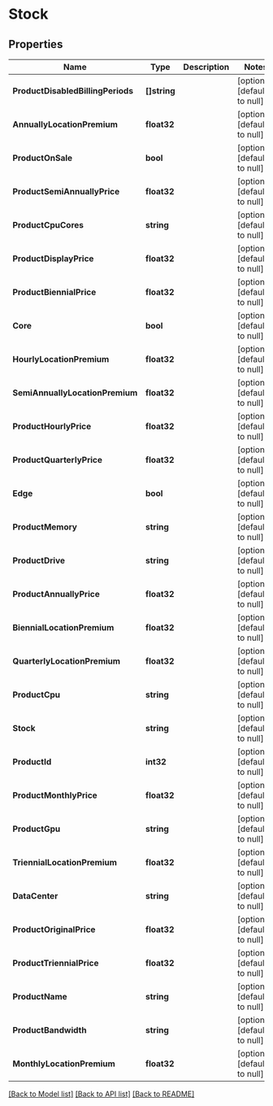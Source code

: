 # Stock

## Properties
Name | Type | Description | Notes
------------ | ------------- | ------------- | -------------
**ProductDisabledBillingPeriods** | **[]string** |  | [optional] [default to null]
**AnnuallyLocationPremium** | **float32** |  | [optional] [default to null]
**ProductOnSale** | **bool** |  | [optional] [default to null]
**ProductSemiAnnuallyPrice** | **float32** |  | [optional] [default to null]
**ProductCpuCores** | **string** |  | [optional] [default to null]
**ProductDisplayPrice** | **float32** |  | [optional] [default to null]
**ProductBiennialPrice** | **float32** |  | [optional] [default to null]
**Core** | **bool** |  | [optional] [default to null]
**HourlyLocationPremium** | **float32** |  | [optional] [default to null]
**SemiAnnuallyLocationPremium** | **float32** |  | [optional] [default to null]
**ProductHourlyPrice** | **float32** |  | [optional] [default to null]
**ProductQuarterlyPrice** | **float32** |  | [optional] [default to null]
**Edge** | **bool** |  | [optional] [default to null]
**ProductMemory** | **string** |  | [optional] [default to null]
**ProductDrive** | **string** |  | [optional] [default to null]
**ProductAnnuallyPrice** | **float32** |  | [optional] [default to null]
**BiennialLocationPremium** | **float32** |  | [optional] [default to null]
**QuarterlyLocationPremium** | **float32** |  | [optional] [default to null]
**ProductCpu** | **string** |  | [optional] [default to null]
**Stock** | **string** |  | [optional] [default to null]
**ProductId** | **int32** |  | [optional] [default to null]
**ProductMonthlyPrice** | **float32** |  | [optional] [default to null]
**ProductGpu** | **string** |  | [optional] [default to null]
**TriennialLocationPremium** | **float32** |  | [optional] [default to null]
**DataCenter** | **string** |  | [optional] [default to null]
**ProductOriginalPrice** | **float32** |  | [optional] [default to null]
**ProductTriennialPrice** | **float32** |  | [optional] [default to null]
**ProductName** | **string** |  | [optional] [default to null]
**ProductBandwidth** | **string** |  | [optional] [default to null]
**MonthlyLocationPremium** | **float32** |  | [optional] [default to null]

[[Back to Model list]](../README.md#documentation-for-models) [[Back to API list]](../README.md#documentation-for-api-endpoints) [[Back to README]](../README.md)


